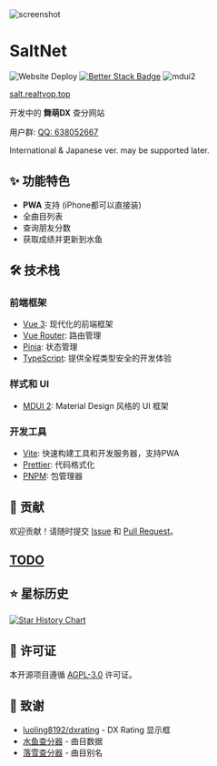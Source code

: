 <img alt="screenshot" src="https://github.com/user-attachments/assets/f7823159-87af-4630-8f27-bd0a0affc8f2" />

# SaltNet

<img src="https://deploy-badge.vercel.app/?url=http%3A%2F%2Fsalt.realtvop.top&logo=vercel&name=vercel" alt="Website Deploy"></img>
[![Better Stack Badge](https://uptime.betterstack.com/status-badges/v1/monitor/20f6g.svg)](https://status.realtvop.top/)
![mdui2](https://img.shields.io/badge/MDUI-2-blue)

[salt.realtvop.top](https://salt.realtvop.top)

开发中的 **舞萌DX** 查分网站

用户群: [QQ: 638052667](https://qm.qq.com/q/mwhqbv7FpQ)

International & Japanese ver. may be supported later.

## ✨ 功能特色

- **PWA** 支持 (iPhone都可以直接装)
- 全曲目列表
- 查询朋友分数
- 获取成绩并更新到水鱼

## 🛠️ 技术栈

### 前端框架

- [Vue 3](https://vuejs.org/): 现代化的前端框架
- [Vue Router](https://router.vuejs.org/): 路由管理
- [Pinia](https://pinia.vuejs.org/): 状态管理
- [TypeScript](https://www.typescriptlang.org/): 提供全程类型安全的开发体验

### 样式和 UI

- [MDUI 2](https://mdui.org/): Material Design 风格的 UI 框架

### 开发工具

- [Vite](https://vitejs.dev/): 快速构建工具和开发服务器，支持PWA
- [Prettier](https://prettier.io/): 代码格式化
- [PNPM](https://pnpm.io/): 包管理器

## 🤝 贡献

欢迎贡献！请随时提交 [Issue](https://github.com/realtvop/SaltNet/issues) 和 [Pull Request](https://github.com/realtvop/SaltNet/pulls)。

## [TODO](todo.md)

## ⭐ 星标历史

<a href="https://www.star-history.com/#realtvop/saltnet&Date">
 <picture>
   <source media="(prefers-color-scheme: dark)" srcset="https://api.star-history.com/svg?repos=realtvop/saltnet&type=Date&theme=dark" />
   <source media="(prefers-color-scheme: light)" srcset="https://api.star-history.com/svg?repos=realtvop/saltnet&type=Date" />
   <img alt="Star History Chart" src="https://api.star-history.com/svg?repos=realtvop/saltnet&type=Date" />
 </picture>
</a>

## 📜 许可证

本开源项目遵循 [AGPL-3.0](https://www.gnu.org/licenses/agpl-3.0.en.html) 许可证。

## 🙏 致谢

- [luoling8192/dxrating](https://github.com/luoling8192/dxrating) - DX Rating 显示框
- [水鱼查分器](https://www.diving-fish.com/maimaidx/prober/) - 曲目数据
- [落雪查分器](https://maimai.lxns.net/) - 曲目别名
